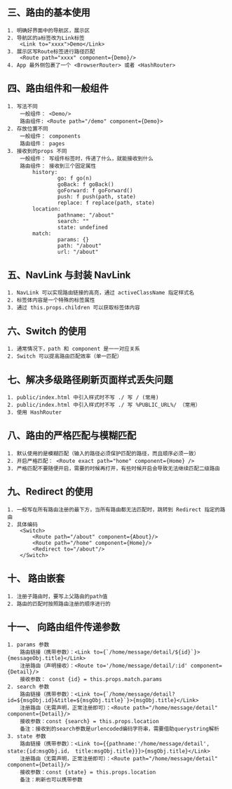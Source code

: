 ## 三、路由的基本使用
    1. 明确好界面中的导航区，展示区
    2. 导航区的a标签改为Link标签
        <Link to="xxxx">Demo</Link>
    3. 展示区写Route标签进行路径匹配
        <Route path="xxxx" component={Demo}/>
    4. App 最外侧包裹了一个 <BrowserRouter> 或者 <HashRouter>

## 四、路由组件和一般组件
    1. 写法不同
        一般组件： <Demo/>
        路由组件: <Route path="/demo" component={Demo}>
    2. 存放位置不同
        一般组件： components
        路由组件： pages
    3. 接收到的props 不同
        一般组件： 写组件标签时，传递了什么，就能接收到什么
        路由组件： 接收到三个固定属性
            history:
                    go: f go(n)
                    goBack: f goBack()
                    goForward: f goForward()
                    push: f push(path, state)
                    replace: f replace(path, state)
            location:
                    pathname: "/about"
                    search: ""
                    state: undefined
            match:
                    params: {}
                    path: "/about"
                    url: "/about"

## 五、NavLink 与封装 NavLink
    1. NavLink 可以实现路由链接的高亮，通过 activeClassName 指定样式名
    2. 标签体内容是一个特殊的标签属性
    3. 通过 this.props.children 可以获取标签体内容

## 六、Switch 的使用
    1. 通常情况下，path 和 component 是一一对应关系
    2. Switch 可以提高路由匹配效率（单一匹配）

## 七、解决多级路径刷新页面样式丢失问题
    1. public/index.html 中引入样式时不写 ./ 写 / (常用)
    2. public/index.html 中引入样式时不写 ./ 写 %PUBLIC_URL%/ （常用）
    3. 使用 HashRouter

## 八、路由的严格匹配与模糊匹配
    1. 默认使用的是模糊匹配（输入的路径必须保护匹配的路径，而且顺序必须一致）
    2. 开启严格匹配： <Route exact path="home" component={Home} />
    3. 严格匹配不要随便开启，需要的时候再打开，有些时候开启会导致无法继续匹配二级路由
    
## 九、Redirect 的使用
    1. 一般写在所有路由注册的最下方，当所有路由都无法匹配时，跳转到 Redirect 指定的路由
    2. 具体编码
        <Switch>
            <Route path="/about" component={About}/>
            <Route path="/home" component={Home}/>
            <Redirect to="/about"/>
        </Switch>

## 十、 路由嵌套
    1. 注册子路由时，要写上父路由的path值
    2. 路由的匹配时按照路由注册的顺序进行的

## 十一、 向路由组件传递参数
    1. params 参数
        路由链接（携带参数）：<Link to={`/home/message/detail/${id}`}>{messageObj.title}</Link>
        注册路由（声明接收）：<Route to='/home/message/detail/:id' component={Detail}/>
        接收参数： const {id} = this.props.match.params
    2. search 参数
        路由链接（携带参数）：<Link to={`/home/message/detail?id=${msgObj.id}&title=${msgObj.title}`}>{msgObj.title}</Link>
        注册路由（无需声明，正常注册即可）：<Route path="/home/message/detail" component={Detail}/>
        接收参数：const {search} = this.props.location
        备注：接收到的search参数是urlencoded编码字符串，需要借助querystring解析
    3. state 参数
        路由链接（携带参数）：<Link to={{pathname:'/home/message/detail', state:{id:msgObj.id， title:msgObj.title}}}>{msgObj.title}</Link>
        注册路由（无需声明，正常注册即可）：<Route path="/home/message/detail" component={Detail}/>
        接收参数：const {state} = this.props.location
        备注：刷新也可以携带参数